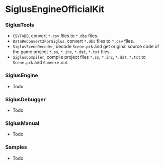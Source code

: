 # SiglusEngineOfficialKit

### SiglusTools

* `CSVToDB`, convert `*.csv` files to `*.dbs` files.
* `DataReConvert2ForSiglus`, convert `*.dbs` files to `*.csv` files.
* `SiglusSceneDecoder`, decode `Scene.pck` and get original source code of the game project `*.ss`, `*.inc`, `*.dat`, `*.txt` files.
* `SiglusCompiler`, compile project files `*.ss`, `*.inc`, `*.dat`, `*.txt` to `Scene.pck` and `Gameexe.dat`


### SiglusEngine

* Todo

### SiglusDebugger

* Todo

### SiglusManual

* Todo

### Samples

* Todo
